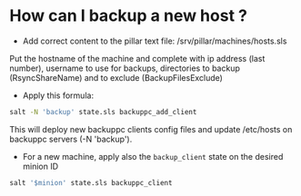 
# How can I backup a new host ?

- Add correct content to the pillar text file:
/srv/pillar/machines/hosts.sls

Put the hostname of the machine and complete with ip address (last number), username to use for backups, directories to backup (RsyncShareName) and to exclude (BackupFilesExclude)

- Apply this formula:

```bash
salt -N 'backup' state.sls backuppc_add_client
```
This will deploy new backuppc clients config files and update /etc/hosts on backuppc servers (-N 'backup').


- For a new machine, apply also the ```backup_client``` state on the desired minion ID

```bash
salt '$minion' state.sls backuppc_client
```
